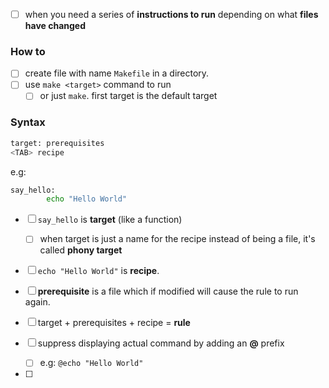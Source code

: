- [ ] when you need a series of **instructions to run** depending on what **files have changed**

### How to
- [ ] create file with name `Makefile` in a directory.
- [ ] use `make <target>` command to run
    - [ ] or just `make`. first target is the default target

### Syntax
```bash
target: prerequisites
<TAB> recipe
```

e.g:
```bash
say_hello:
        echo "Hello World"
```

- [ ] `say_hello` is **target** (like a function)
    - [ ] when target is just a name for the recipe instead of being a file, it's called **phony target**
- [ ] `echo "Hello World"` is **recipe**.
- [ ] **prerequisite** is a file which if modified will cause the rule to run again.
- [ ] target + prerequisites + recipe = **rule**

- [ ] suppress displaying actual command by adding an **@** prefix
    - [ ] e.g: `@echo "Hello World"`
- [ ] 